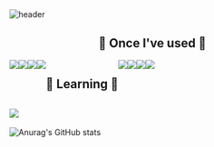 ##
![header](https://capsule-render.vercel.app/api?type=waving&text=Minwoo's%GitHub)

<div align="center">
<h2>🔨 Once I've used 🔨</h2>
<div style="display:flex; flex-direction:row;">
<img src="https://img.shields.io/badge/HTML5-E34F26?style=flat&logo=HTML5&logoColor=white" /> <img src="https://img.shields.io/badge/CSS3-1572B6?style=flat&logo=CSS3&logoColor=white" /> <img src="https://img.shields.io/badge/REACT-000000?style=flat&logo=REACT&logoColor=61DAFB" /> <img src="https://img.shields.io/badge/JAVASCRIPT-F7DF1E?style=flat&logo=JAVASCRIPT&logoColor=black" />

<h2>📖 Learning 📖</h2>
<img src="https://img.shields.io/badge/REACT NATIVE-000000?style=flat&logo=react&logoColor=61DAFB" />
<img src="https://img.shields.io/badge/DART-0175C2? style=flat&logo=Dart&logoColor=yellow" />
<img src="https://img.shields.io/badge/FLUTTER-02569B?style=flat&logo=Flutter&logoColor=000000" />
<img src="https://img.shields.io/badge/TYPESCRIPT-3178C6?style=flat&logo=typescript&logoColor=000000" />

</div> </div>


<img src="https://github-readme-stats.vercel.app/api/top-langs/?username=Minwooh&layout=compact"><br><br>
![Anurag's GitHub stats](https://github-readme-stats.vercel.app/api?username=Minwooh&show_icons=true&theme=radical)


<!--
**Minwooh/Minwooh** is a ✨ _special_ ✨ repository because its `README.md` (this file) appears on your GitHub profile.

Here are some ideas to get you started:

- 🔭 I’m currently working on ...
- 🌱 I’m currently learning ...
- 👯 I’m looking to collaborate on ...
- 🤔 I’m looking for help with ...
- 💬 Ask me about ...
- 📫 How to reach me: ...
- 😄 Pronouns: ...
- ⚡ Fun fact: ...
-->
